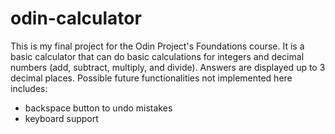 # odin-calculator

This is my final project for the Odin Project's Foundations course. It is a basic calculator that can do basic calculations for integers and decimal numbers (add, subtract, multiply, and divide). Answers are displayed up to 3 decimal places.
Possible future functionalities not implemented here includes:
- backspace button to undo mistakes
- keyboard support